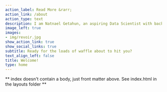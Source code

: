 ```yaml
---
action_label: Read More &rarr;
action_link: /about
action_type: text
description: I am Natnael Getahun, an aspiring Data Scientist with background in Statistics. You can find my projects, thoughts, and opinions here.
image_left: true
images:
- img/revoir.jpg
show_action_link: true
show_social_links: true
subtitle: Ready for the loads of waffle about to hit you?
text_align_left: false
title: Welcome!
type: home
---
```


** index doesn't contain a body, just front matter above.
See index.html in the layouts folder **
